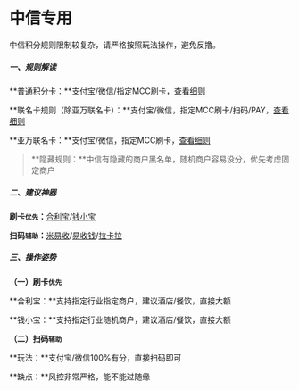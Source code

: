 # 中信专用

中信积分规则限制较复杂，请严格按照玩法操作，避免反撸。



##### **一、规则解读**

**普通积分卡：**支付宝/微信/指定MCC刷卡，[查看细则](https://creditcard.ecitic.com/gonggao/news_200415.shtml)

**联名卡规则（除亚万联名卡）：**支付宝/微信，指定MCC刷卡/扫码/PAY，[查看细则](https://creditcard.ecitic.com/gonggao/news_200415_2.shtml)

**亚万联名卡：**支付宝/微信，指定MCC刷卡，[查看细则](https://creditcard.ecitic.com/gonggao/news_200415_2.shtml)

> **隐藏规则：**中信有隐藏的商户黑名单，随机商户容易没分，优先考虑固定商户



##### 二、建议神器

**刷卡`优先`：**[合利宝](tool/hlb.md)/[钱小宝](tool/qxb.md)

**扫码`辅助`：**[米易收](tool/mys.md)/[易收钱](tool/ysq.md)/[拉卡拉](tool/lkl.md)



##### 三、操作姿势

**（一）刷卡`优先`**

**合利宝：**支持指定行业指定商户，建议酒店/餐饮，直接大额

**钱小宝：**支持指定行业随机商户，建议酒店/餐饮，直接大额



**（二）扫码`辅助`**

**玩法：**支付宝/微信100%有分，直接扫码即可

**缺点：**风控非常严格，能不能过随缘

